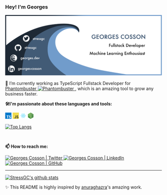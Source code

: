 ### Hey! I'm Georges

<img src="https://raw.githubusercontent.com/stressGC/stressGC/master/assets/banner_github.png" />

🔭 I’m currently working as TypeScript Fullstack Developer for <a href="https://phantombuster.com">
	Phantombuster
	<img alt="Phantombuster" width="20px" src="https://blogdummi.fr/wp-content/uploads/2019/03/favicon-phantombuster.png" />
</a>, which is an amazing tool to grow any business faster.

**🛠️I'm passionate about these languages and tools:**

<code><img height="20" src="https://raw.githubusercontent.com/github/explore/80688e429a7d4ef2fca1e82350fe8e3517d3494d/topics/typescript/typescript.png"></code>
<code><img height="20" src="https://raw.githubusercontent.com/github/explore/80688e429a7d4ef2fca1e82350fe8e3517d3494d/topics/javascript/javascript.png"></code>
<code><img height="20" src="https://raw.githubusercontent.com/github/explore/80688e429a7d4ef2fca1e82350fe8e3517d3494d/topics/react/react.png"></code>
<code><img height="20" src="https://raw.githubusercontent.com/github/explore/80688e429a7d4ef2fca1e82350fe8e3517d3494d/topics/nodejs/nodejs.png"></code>    
<!-- use my own images, add gatsby / react-native / python / ML?, remove JS -->

[![Top Langs](https://github-readme-stats.vercel.app/api/top-langs/?username=stressgc&layout=compact)](https://github.com/stressGC?tab=repositories)

<br/>

**📫 How to reach me:**

<a href="https://twitter.com/stressgc">
	<img alt="Georges Cosson | Twitter" width="21px" src="https://raw.githubusercontent.com/anuraghazra/anuraghazra/master/assets/twitter.svg" />
</a>
<a href="https://www.linkedin.com/in/georges-cosson/">
	<img alt="Georges Cosson | LinkedIn" width="21px" src="https://www.unamur.be/etudes/images/picto/linkedin.png/image_preview" />
</a>
<a href="https://https://github.com/stressGC">
	<img alt="Georges Cosson | GitHub" width="20px" src="https://upload.wikimedia.org/wikipedia/commons/thumb/9/91/Octicons-mark-github.svg/1200px-Octicons-mark-github.svg.png" />
</a>

---

[![StressGC's github stats](https://github-readme-stats.vercel.app/api?username=stressgc&count_private=true&show_icons=true&hide_title=true&hide=issues,prs&text_color=1e2935&icon_color=719ccb)](https://github.com/stressGC?tab=repositories)

✨ This README is highly inspired by [anuraghazra](https://github.com/anuraghazra/anuraghazra)'s amazing work.
